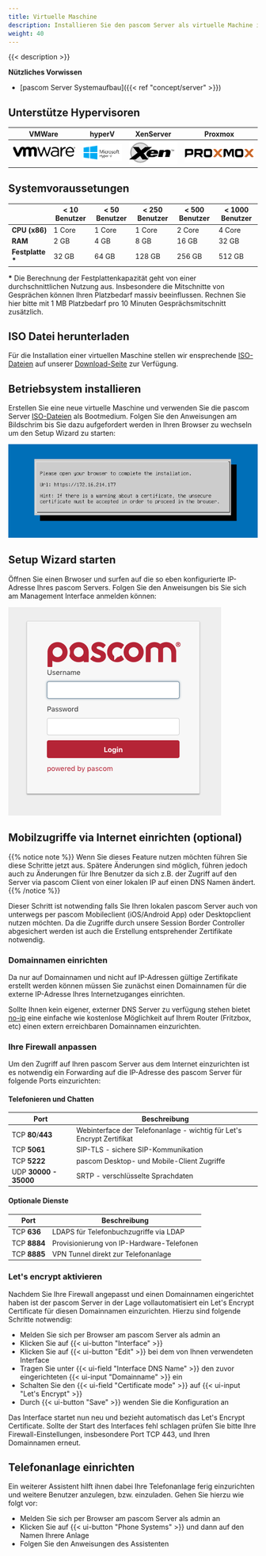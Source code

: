 ```yaml
---
title: Virtuelle Maschine
description: Installieren Sie den pascom Server als virtuelle Machine in ihrem favorisierten Hypervisor.
weight: 40
---
```


{{< description >}}

**Nützliches Vorwissen**

 * [pascom Server Systemaufbau]({{< ref "concept/server" >}})

## Unterstütze Hypervisoren

|VMWare|hyperV|XenServer|Proxmox|
|---|---|---|---|
|![VMware](vm_vmware.jpg)|![hyperV](vm_hyperv.png)|![xem](vm_xen.png)|![proxmox](vm_proxmox.png)|

## Systemvoraussetungen

|   |< 10 Benutzer|< 50 Benutzer|< 250 Benutzer|< 500 Benutzer|< 1000 Benutzer|
|---|---|---|---|---|---|
|**CPU (x86)**|1 Core| 1 Core|1 Core| 2 Core|4 Core|
|**RAM**|2 GB|4 GB |8 GB|16 GB|32 GB|
|**Festplatte \***|32 GB|64 GB|128 GB|256 GB|512 GB|

**\*** Die Berechnung der Festplattenkapazität geht von einer durchschnittlichen Nutzung aus. Insbesondere die Mitschnitte von Gesprächen können Ihren Platzbedarf massiv beeinflussen. Rechnen Sie hier bitte mit 1 MB Platzbedarf pro 10 Minuten Gesprächsmitschnitt zusätzlich.  

## ISO Datei herunterladen

Für die Installation einer virtuellen Maschine stellen wir ensprechende [ISO-Dateien](https://www.pascom.net/de/download/) auf unserer [Download-Seite](https://www.pascom.net/de/download/) zur Verfügung.

## Betriebsystem installieren

Erstellen Sie eine neue virtuelle Maschine und verwenden Sie die pascom Server [ISO-Dateien](https://www.pascom.net/de/download/) als Bootmedium. Folgen Sie den Anweisungen am Bildschrim bis Sie dazu aufgefordert werden in Ihren Browser zu wechseln um den Setup Wizard zu starten:

![Betriebssystem installieren](tui.png)

## Setup Wizard starten

Öffnen Sie einen Brwoser und surfen auf die so eben konfigurierte IP-Adresse Ihres pascom Servers. Folgen Sie den Anweisungen bis Sie sich am Management Interface anmelden können:

![pascom Server Management](management.png)

## Mobilzugriffe via Internet einrichten (optional)

{{% notice note %}}
Wenn Sie dieses Feature nutzen möchten führen Sie diese Schritte jetzt aus. Spätere Änderungen sind möglich, führen jedoch auch zu Änderungen für Ihre Benutzer da sich z.B. der Zugriff auf den Server via pascom Client von einer lokalen IP auf einen DNS Namen ändert. 
{{% /notice %}}

Dieser Schritt ist notwending falls Sie Ihren lokalen pascom Server auch von unterwegs per pascom Mobileclient (iOS/Android App) oder Desktopclient nutzen möchten. Da die Zugriffe durch unsere Session Border Controller abgesichert werden ist auch die Erstellung entsprehender Zertifikate notwendig. 

### Domainnamen einrichten

Da nur auf Domainnamen und nicht auf IP-Adressen gültige Zertifikate erstellt werden können müssen Sie zunächst einen Domainnamen für die externe IP-Adresse Ihres Internetzuganges einrichten.

Sollte Ihnen kein eigener, externer DNS Server zu verfügung stehen bietet [no-ip](https://www.noip.com/) eine einfache wie kostenlose Möglichkeit auf Ihrem Router (Fritzbox, etc) einen extern erreichbaren Domainnamen einzurichten.

### Ihre Firewall anpassen

Um den Zugriff auf Ihren pascom Server aus dem Internet einzurichten ist es notwendig ein Forwarding auf die IP-Adresse des pascom Server für folgende Ports einzurichten:

#### Telefonieren und Chatten

| Port | Beschreibung |
| ---- | ------------ |
| TCP **80**/**443** | Webinterface der Telefonanlage - wichtig für Let's Encrypt Zertifikat |
| TCP **5061** | SIP-TLS - sichere SIP-Kommunikation |
| TCP **5222** | pascom Desktop- und Mobile-Client Zugriffe |
| UDP **30000 - 35000** | SRTP - verschlüsselte Sprachdaten |

#### Optionale Dienste

| Port | Beschreibung |
| ---- | ------------ |
| TCP **636** | LDAPS für Telefonbuchzugriffe via LDAP |
| TCP **8884**  | Provisionierung von IP-Hardware-Telefonen |
| TCP **8885**  | VPN Tunnel direkt zur Telefonanlage |

### Let's encrypt aktivieren

Nachdem Sie Ihre Firewall angepasst und einen Domainnamen eingerichtet haben ist der pascom Server in der Lage vollautomatisiert ein Let's Encrypt Certificate für diesen Domainnamen einzurichten. Hierzu sind folgende Schritte notwendig:

* Melden Sie sich per Browser am pascom Server als admin an
* Klicken Sie auf {{< ui-button "Interface" >}}
* Klicken Sie auf {{< ui-button "Edit" >}} bei dem von Ihnen verwendeten Interface
* Tragen Sie unter {{< ui-field "Interface DNS Name" >}} den zuvor eingerichteten {{< ui-input "Domainname" >}} ein
* Schalten Sie den {{< ui-field "Certificate mode" >}} auf {{< ui-input "Let's Encrypt" >}}
* Durch {{< ui-button "Save" >}} wenden Sie die Konfiguration an

Das Interface startet nun neu und bezieht automatisch das Let's Encrypt Certificate. Sollte der Start des Interfaces fehl schlagen prüfen Sie bitte Ihre Firewall-Einstellungen, insbesondere Port TCP 443, und Ihren Domainnamen erneut.

## Telefonanlage einrichten

Ein weiterer Assistent hilft ihnen dabei Ihre Telefonanlage ferig einzurichten und weitere Benutzer anzulegen, bzw. einzuladen.
Gehen Sie hierzu wie folgt vor:

* Melden Sie sich per Browser am pascom Server als admin an
* Klicken Sie auf {{< ui-button "Phone Systems" >}} und dann auf den Namen Ihrere Anlage
* Folgen Sie den Anweisungen des Assistenten
